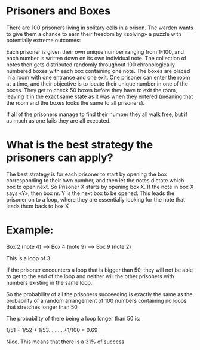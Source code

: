 # Prisoners and Boxes

There are 100 prisoners living in solitary cells in a prison. 
The warden wants to give them a chance to earn their freedom by «solving» a puzzle 
with potentially extreme outcomes:

Each prisoner is given their own unique number ranging from 1-100, and each number 
is written down on its own individual note. 
The collection of notes then gets distributed randomly throughout 
100 chronologically numbered boxes with each box containing one note.
The boxes are placed in a room with one entrance and one exit.
One prisoner can enter the room at a time, and their objective is to locate their unique number in one of the boxes.
They get to check 50 boxes before they have to exit the room, 
leaving it in the exact same state as it was when they entered (meaning that the room and the boxes looks 
the same to all prisoners).

If all of the prisoners manage to find their number they all walk free, but if as much as one 
fails they are all executed.

# What is the best strategy the prisoners can apply?

The best strategy is for each prisoner to start by opening the box corresponding to their own number, 
and then let the notes dictate which box to open next.
So Prisoner  X starts by opening box  X. If the note in box  X says «Y», then box nr. Y is the next box to be opened.
This leads the prisoner on to a loop, where they are essentially looking for the note that leads them back to box X

# Example:

Box 2 (note 4) —> Box 4 (note 9) —> Box 9 (note 2)

This is a loop of 3.

If the prisoner encounters a loop that is bigger than 50, they will not be able to get to the end of the loop 
and neither will the other prisoners with numbers existing in the same loop.

So the probability of all the prisoners succeeding is exactly the same as 
the probability of a random arrangement of 100 numbers containing no loops that stretches longer than 50

The probability of there being a loop longer than 50 is: 

1/51 + 1/52 + 1/53……….+1/100 = 0.69

Nice.
This means that there is a 31% of success

